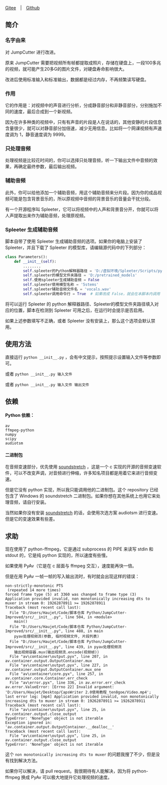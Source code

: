 [Gitee](https://gitee.com/haujet/jump-cutter-improved)　|　[Github](https://github.com/HaujetZhao/JumpCutter-Improved) 

## 简介

### 名字由来

对 JumpCutter 进行改进。

原来 JumpCutter 需要把视频所有帧都提取成照片，存储在硬盘上，一段100多兆的视频，就可能产生20多G的图片文件，对硬盘寿命影响很大。

改进后使用标准输入和标准输出，数据都是经过内存，不再频繁读写硬盘。

### 作用

它的作用是：对视频中的声音进行分析，分成静音部分和非静音部分，分别施加不同的速度，最后合成到一个新视频。

因为在许多种类的视频中，只有有声音的片段是人在说话的，其他安静的片段信息含量很少，就可以对静音部分加倍速，减少无用信息。比如将一个网课视频有声速度调为 1，静音速度调为 9999。

### 只处理音频

处理视频是比较花时间的，你可以选择只处理音频，听一下输出文件中音频的效果，再确定最终参数，最后输出视频。

### 辅助音频

此外，你可以给他添加一个辅助音频，用这个辅助音频来分片段。因为你的成品视频可能是包含背景音乐的，所以原视频中音频的背景音乐的音量会干扰分段。

有一个开源程序叫 Spleeter，它可以将视频中的人声和背景音分开，你就可以将人声提取出来作为辅助音频，处理原视频。

### Spleeter 生成辅助音频

脚本自带了使用 Spleeter 生成辅助音频的选项。如果你的电脑上安装了 Spleeter，并且下载了 Spleeter 的模型库，请编辑源代码中的下列部分：

```python
class Parameters():
    def __init__(self):
        ........
        self.spleeter的Python解释器路径 = 'D:/虚拟环境/Spleeter/Scripts/python.exe'
        self.spleeter的模型文件夹路径 = 'D:/pretrained_models'
        self.使用spleeter生成辅助音频 = False
        self.spleeter使用模型名称 = '5stems'
        self.spleeter辅助音频文件名 = 'vocals.wav'
        self.spleeter调用命令行 = True  # 如果改成 False，就会在本脚本内调用 spleeter 模块，但是 Windows 下调用 spleeter 不能使用多线程，速度会慢些。所以建议使用命令行的方式调用 Spleeter。

```

将可以运行 Spleeter 的 python 解释器路径、Spleeter的模型文件夹路径填入对应的位置，脚本在检测到 Spleeter 可用之后，在运行时会提示是否启用。

如果上述参数填写不正确，或者 Spleeter 没有安装上，那么这个选项会默认禁用。



## 使用方法

直接运行 `python __init__.py` ，会有中文提示，按照提示设置输入文件等参数即可。

或者 `python __init__.py 输入文件` 

或者  `python __init__.py 输入文件 输出文件` 

## 依赖

#### Python 依赖：

```
av
ffmpeg-python
numpy
scipy
audiotsm
```

#### 二进制包

在音频变速部分，优先使用 [soundstretch](http://www.surina.net/soundtouch/soundstretch.html) ，这是一个 c 实现的开源的音频变速软件，可以不改变声调，对音频进行伸缩，许多知名项目都是用着它来进行音频变速。

但是它没有 python 实现，所以我只能调用他的二进制包。这个 repository 已经包含了 Windows 的 soundstretch 二进制包。如果你想在其他系统上也用它来处理音频，请自行安装。

当然如果你没有安装 [soundstretch](http://www.surina.net/soundtouch/soundstretch.html) 的话，会使用次选方案 audiotsm 进行变速。但是它的变速效果有些差。



## 求助

现在使用了 python-ffmpeg，它是通过 subprocess 的 PIPE 来读写 stdin 和 stdout 的，它是纯 python 实现的，所以速度有些慢。

如果使用 PyAv（它是在 c 层面与 ffmpeg 交互），速度能再快一倍。

但是在用 PyAv 一帧一帧的写入输出流时，有时就会出现这样的错误：

```
non-strictly-monotonic PTS
 (repeated 14 more times)
forced frame type (5) at 3360 was changed to frame type (3)
Application provided invalid, non monotonically increasing dts to muxer in stream 0: 19262878911 >= 19262878911
Traceback (most recent call last):
  File "D:/Users/Haujet/Code/脚本仓库 Python/JumpCutter-Improved/src/__init__.py", line 504, in <module>
    main()
  File "D:/Users/Haujet/Code/脚本仓库 Python/JumpCutter-Improved/src/__init__.py", line 488, in main
    pyav处理视频流(参数, 临时视频文件, 片段列表)
  File "D:/Users/Haujet/Code/脚本仓库 Python/JumpCutter-Improved/src/__init__.py", line 439, in pyav处理视频流
    输出视频容器.mux(输出视频流.encode(视频帧))
  File "av\container\output.pyx", line 207, in av.container.output.OutputContainer.mux
  File "av\container\output.pyx", line 227, in av.container.output.OutputContainer.mux_one
  File "av\container\core.pyx", line 257, in av.container.core.Container.err_check
  File "av\error.pyx", line 336, in av.error.err_check
av.error.ValueError: [Errno 22] Invalid argument: 'D:/Users/Haujet/Desktop/CapsWriter 2.0使用教程_ten8goe/Video.mp4'; last error log: [mp4] Application provided invalid, non monotonically increasing dts to muxer in stream 0: 19262878911 >= 19262878911
Traceback (most recent call last):
  File "av\container\output.pyx", line 25, in av.container.output.close_output
TypeError: 'NoneType' object is not iterable
Exception ignored in: 'av.container.output.OutputContainer.__dealloc__'
Traceback (most recent call last):
  File "av\container\output.pyx", line 25, in av.container.output.close_output
TypeError: 'NoneType' object is not iterable
```

这个 `non monotonically increasing dts to muxer` 的问题我搜了不少，但是没有找到解决方法。

如果你可以解决，请 pull request。我很期待有人能解决，因为将 python-ffmpeg 换成 PyAv 可以极大地提升它处理视频的速度。